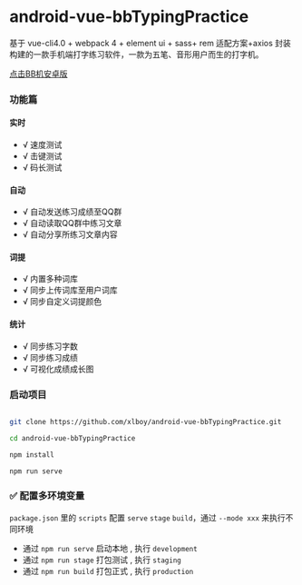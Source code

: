 # android-vue-bbTypingPractice

基于 vue-cli4.0 + webpack 4 + element ui + sass+ rem 适配方案+axios 封装构建的一款手机端打字练习软件，一款为五笔、音形用户而生的打字机。

[点击BB机安卓版](http://xlboy.cn/article/5e7865d7d453277ee93134a0)

### 功能篇

#### 实时
- √ 速度测试
- √ 击键测试
- √ 码长测试
#### 自动
- √ 自动发送练习成绩至QQ群
- √ 自动读取QQ群中练习文章
- √ 自动分享所练习文章内容
#### 词提
- √ 内置多种词库
- √ 同步上传词库至用户词库
- √ 同步自定义词提颜色
#### 统计
- √ 同步练习字数
- √ 同步练习成绩
- √ 可视化成绩成长图


### 启动项目

```bash

git clone https://github.com/xlboy/android-vue-bbTypingPractice.git

cd android-vue-bbTypingPractice

npm install

npm run serve
```

### <span id="env">✅ 配置多环境变量 </span>

`package.json` 里的 `scripts` 配置 `serve` `stage` `build`，通过 `--mode xxx` 来执行不同环境

- 通过 `npm run serve` 启动本地 , 执行 `development`
- 通过 `npm run stage` 打包测试 , 执行 `staging`
- 通过 `npm run build` 打包正式 , 执行 `production`

